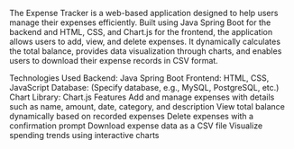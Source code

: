 The Expense Tracker is a web-based application designed to help users manage their expenses efficiently. Built using Java Spring Boot for the backend and HTML, CSS, and Chart.js for the frontend, the application allows users to add, view, and delete expenses. It dynamically calculates the total balance, provides data visualization through charts, and enables users to download their expense records in CSV format.

Technologies Used
Backend: Java Spring Boot
Frontend: HTML, CSS, JavaScript
Database: (Specify database, e.g., MySQL, PostgreSQL, etc.)
Chart Library: Chart.js
Features
Add and manage expenses with details such as name, amount, date, category, and description
View total balance dynamically based on recorded expenses
Delete expenses with a confirmation prompt
Download expense data as a CSV file
Visualize spending trends using interactive charts
